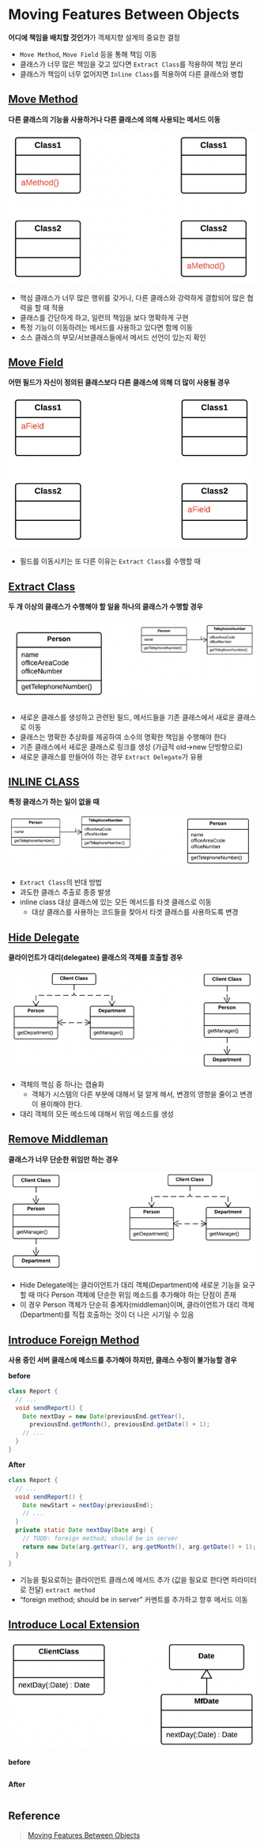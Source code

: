 # Moving Features Between Objects

**어디에 책임을 배치할 것인가**가 객체지향 설계의 중요한 결정
- `Move Method`, `Move Field` 등을 통해 책임 이동
- 클래스가 너무 많은 책임을 갖고 있다면 `Extract Class`를 적용하여 책임 분리
- 클래스가 책임이 너무 없어지면 `Inline Class`를 적용하여 다른 클래스와 병합

## [Move Method](https://sourcemaking.com/refactoring/move-method)

**다른 클래스의 기능을 사용하거나 다른 클래스에 의해 사용되는 메서드 이동**

![Result](https://github.com/jihunparkme/blog/blob/main/img/11-seminar/refactoring/move-method.png?raw=true 'Result')


- 핵심 클래스가 너무 많은 행위를 갖거나, 다른 클래스와 강력하게 결합되어 많은 협력을 할 때 적용
- 클래스를 간단하게 하고, 일련의 책임을 보다 명확하게 구현
- 특정 기능이 이동하려는 메서드를 사용하고 있다면 함께 이동
- 소스 클래스의 부모/서브클래스들에서 메서드 선언이 있는지 확인

## [Move Field](https://sourcemaking.com/refactoring/move-field)

**어떤 필드가 자신이 정의된 클래스보다 다른 클래스에 의해 더 많이 사용될 경우**

![Result](https://github.com/jihunparkme/blog/blob/main/img/11-seminar/refactoring/move-field.png?raw=true 'Result')

- 필드를 이동시키는 또 다른 이유는 `Extract Class`를 수행할 때

## [Extract Class](https://sourcemaking.com/refactoring/extract-class)

**두 개 이상의 클래스가 수행해야 할 일을 하나의 클래스가 수행할 경우**

![Result](https://github.com/jihunparkme/blog/blob/main/img/11-seminar/refactoring/extract-class.png?raw=true 'Result')

- 새로운 클래스를 생성하고 관련된 필드, 메서드들을 기존 클래스에서 새로운 클래스로 이동
- 클래스는 명확한 추상화를 제공하여 소수의 명확한 책임을 수행해야 한다
- 기존 클래스에서 새로운 클래스로 링크를 생성 (가급적 old->new 단방향으로)
- 새로운 클래스를 만들어야 하는 경우 `Extract Delegate`가 유용

## [INLINE CLASS](https://sourcemaking.com/refactoring/inline-class)

**특정 클래스가 하는 일이 없을 때**

![Result](https://github.com/jihunparkme/blog/blob/main/img/11-seminar/refactoring/inline-class.png?raw=true 'Result')

- `Extract Class`의 반대 방법
- 과도한 클래스 추출로 종종 발생
- inline class 대상 클래스에 있는 모든 메서드를 타겟 클래스로 이동
  - 대상 클래스를 사용하는 코드들을 찾아서 타겟 클래스를 사용하도록 변경

## [Hide Delegate](https://sourcemaking.com/refactoring/hide-delegate)

**클라이언트가 대리(delegatee) 클래스의 객체를 호출할 경우**

![Result](https://github.com/jihunparkme/blog/blob/main/img/11-seminar/refactoring/hide-delegate.png?raw=true 'Result')

- 객체의 핵심 중 하나는 캡슐화
  - 객체가 시스템의 다른 부분에 대해서 덜 알게 해서, 변경의 영향을 줄이고 변경이 용이해야 한다.
- 대리 객체의 모든 메소드에 대해서 위임 메소드를 생성

## [Remove Middleman](https://sourcemaking.com/refactoring/remove-middle-man)

**클래스가 너무 단순한 위임만 하는 경우**

![Result](https://github.com/jihunparkme/blog/blob/main/img/11-seminar/refactoring/remove-middle-man.png?raw=true 'Result')

- Hide Delegate에는 클라이언트가 대리 객체(Department)에 새로운 기능을 요구할 때 마다 Person 객체에 단순한 위임 메소드를 추가해야 하는 단점이 존재
- 이 경우 Person 객체가 단순히 중계자(middleman)이며, 클라이언트가 대리 객체(Department)를 직접 호출하는 것이 더 나은 시기일 수 있음

## [Introduce Foreign Method](https://sourcemaking.com/refactoring/introduce-foreign-method)

**사용 중인 서버 클래스에 메소드를 추가해야 하지만, 클래스 수정이 불가능할 경우**

**before**

```java
class Report {
  // ...
  void sendReport() {
    Date nextDay = new Date(previousEnd.getYear(),
      previousEnd.getMonth(), previousEnd.getDate() + 1);
    // ...
  }
}
```

**After**

```java
class Report {
  // ...
  void sendReport() {
    Date newStart = nextDay(previousEnd);
    // ...
  }
  private static Date nextDay(Date arg) {
    // TODD: foreign method; should be in server
    return new Date(arg.getYear(), arg.getMonth(), arg.getDate() + 1);
  }
}
```

- 기능을 필요로하는 클라이언트 클래스에 메서드 추가 (값을 필요로 한다면 파라미터로 전달) `extract method`
- “foreign method; should be in server” 커멘트를 추가하고 향후 메서드 이동

## [Introduce Local Extension](https://sourcemaking.com/refactoring/introduce-local-extension)

![Result](https://github.com/jihunparkme/blog/blob/main/img/11-seminar/refactoring/introduce-local-extension.png?raw=true 'Result')

**before**

```java
```

**After**

```java
```


## Reference

> [Moving Features Between Objects](https://www.evernote.com/shard/s3/client/snv?noteGuid=42c57a8c-695a-4df8-aaad-aee81a9f26f2&noteKey=d0288dcf6c3352109a7c142bb115df49&sn=https%3A%2F%2Fwww.evernote.com%2Fshard%2Fs3%2Fsh%2F42c57a8c-695a-4df8-aaad-aee81a9f26f2%2Fd0288dcf6c3352109a7c142bb115df49&title=Ch07.%2BMoving%2BFeatures%2BBetween%2BObjects)
